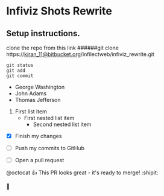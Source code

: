 # Infiviz Shots Rewrite

## Setup instructions.
clone the repo from this link ######git clone https://kiran_11@bitbucket.org/infilectweb/infiviz_rewrite.git



```
git status
git add
git commit
```


- George Washington
- John Adams
- Thomas Jefferson


1. First list item
   - First nested list item
     - Second nested list item


- [x] Finish my changes
- [ ] Push my commits to GitHub
- [ ] Open a pull request


@octocat :+1: This PR looks great - it's ready to merge! :shipit:

:runner:
